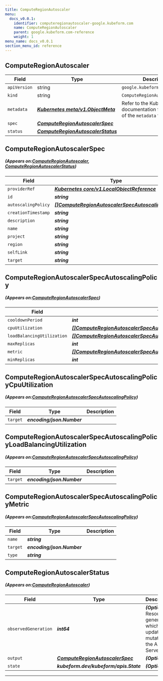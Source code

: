 ```yaml
---
title: ComputeRegionAutoscaler
menu:
  docs_v0.0.1:
    identifier: computeregionautoscaler-google.kubeform.com
    name: ComputeRegionAutoscaler
    parent: google.kubeform.com-reference
    weight: 1
menu_name: docs_v0.0.1
section_menu_id: reference
---
```


## ComputeRegionAutoscaler
| Field | Type | Description |
| ------ | ----- | ----------- |
| `apiVersion` | string | `google.kubeform.com/v1alpha1` |
|    `kind` | string | `ComputeRegionAutoscaler` |
| `metadata` | ***[Kubernetes meta/v1.ObjectMeta](https://kubernetes.io/docs/reference/generated/kubernetes-api/v1.13/#objectmeta-v1-meta)***|Refer to the Kubernetes API documentation for the fields of the `metadata` field.|
| `spec` | ***[ComputeRegionAutoscalerSpec](#ComputeRegionAutoscalerSpec)***||
| `status` | ***[ComputeRegionAutoscalerStatus](#ComputeRegionAutoscalerStatus)***||
## ComputeRegionAutoscalerSpec
##### (Appears on:[ComputeRegionAutoscaler](#ComputeRegionAutoscaler), [ComputeRegionAutoscalerStatus](#ComputeRegionAutoscalerStatus))
| Field | Type | Description |
| ------ | ----- | ----------- |
| `providerRef` | ***[Kubernetes core/v1.LocalObjectReference](https://kubernetes.io/docs/reference/generated/kubernetes-api/v1.13/#localobjectreference-v1-core)***||
| `id` | ***string***||
| `autoscalingPolicy` | ***[[]ComputeRegionAutoscalerSpecAutoscalingPolicy](#ComputeRegionAutoscalerSpecAutoscalingPolicy)***||
| `creationTimestamp` | ***string***| ***(Optional)*** |
| `description` | ***string***| ***(Optional)*** |
| `name` | ***string***||
| `project` | ***string***| ***(Optional)*** |
| `region` | ***string***| ***(Optional)*** |
| `selfLink` | ***string***| ***(Optional)*** |
| `target` | ***string***||
## ComputeRegionAutoscalerSpecAutoscalingPolicy
##### (Appears on:[ComputeRegionAutoscalerSpec](#ComputeRegionAutoscalerSpec))
| Field | Type | Description |
| ------ | ----- | ----------- |
| `cooldownPeriod` | ***int***| ***(Optional)*** |
| `cpuUtilization` | ***[[]ComputeRegionAutoscalerSpecAutoscalingPolicyCpuUtilization](#ComputeRegionAutoscalerSpecAutoscalingPolicyCpuUtilization)***| ***(Optional)*** |
| `loadBalancingUtilization` | ***[[]ComputeRegionAutoscalerSpecAutoscalingPolicyLoadBalancingUtilization](#ComputeRegionAutoscalerSpecAutoscalingPolicyLoadBalancingUtilization)***| ***(Optional)*** |
| `maxReplicas` | ***int***||
| `metric` | ***[[]ComputeRegionAutoscalerSpecAutoscalingPolicyMetric](#ComputeRegionAutoscalerSpecAutoscalingPolicyMetric)***| ***(Optional)*** |
| `minReplicas` | ***int***||
## ComputeRegionAutoscalerSpecAutoscalingPolicyCpuUtilization
##### (Appears on:[ComputeRegionAutoscalerSpecAutoscalingPolicy](#ComputeRegionAutoscalerSpecAutoscalingPolicy))
| Field | Type | Description |
| ------ | ----- | ----------- |
| `target` | ***encoding/json.Number***||
## ComputeRegionAutoscalerSpecAutoscalingPolicyLoadBalancingUtilization
##### (Appears on:[ComputeRegionAutoscalerSpecAutoscalingPolicy](#ComputeRegionAutoscalerSpecAutoscalingPolicy))
| Field | Type | Description |
| ------ | ----- | ----------- |
| `target` | ***encoding/json.Number***||
## ComputeRegionAutoscalerSpecAutoscalingPolicyMetric
##### (Appears on:[ComputeRegionAutoscalerSpecAutoscalingPolicy](#ComputeRegionAutoscalerSpecAutoscalingPolicy))
| Field | Type | Description |
| ------ | ----- | ----------- |
| `name` | ***string***||
| `target` | ***encoding/json.Number***||
| `type` | ***string***||
## ComputeRegionAutoscalerStatus
##### (Appears on:[ComputeRegionAutoscaler](#ComputeRegionAutoscaler))
| Field | Type | Description |
| ------ | ----- | ----------- |
| `observedGeneration` | ***int64***| ***(Optional)*** Resource generation, which is updated on mutation by the API Server.|
| `output` | ***[ComputeRegionAutoscalerSpec](#ComputeRegionAutoscalerSpec)***| ***(Optional)*** |
| `state` | ***kubeform.dev/kubeform/apis.State***| ***(Optional)*** |
---
